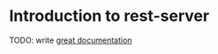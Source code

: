 # Introduction to rest-server

TODO: write [great documentation](http://jacobian.org/writing/what-to-write/)
